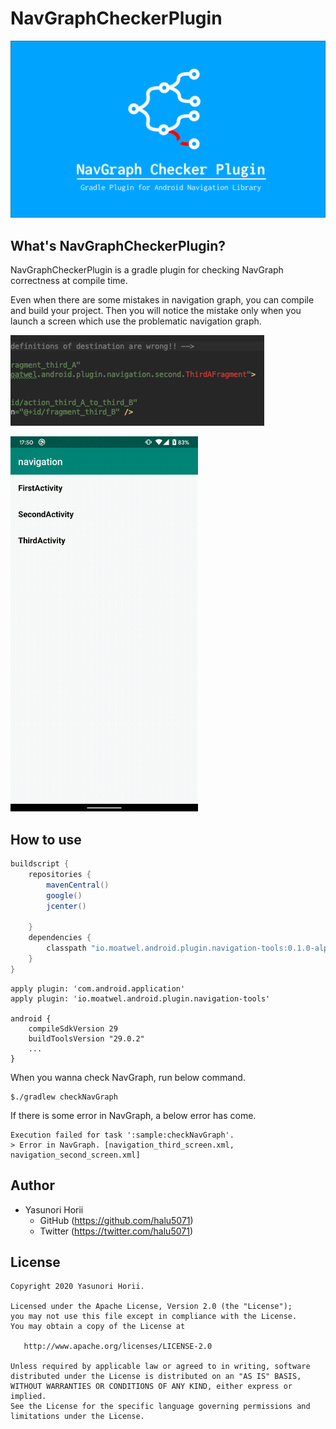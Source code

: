 # NavGraphCheckerPlugin
![NavGraphCheckerPlugin](./assets/NavGraphCheckerPlugin.png)

## What's NavGraphCheckerPlugin?
NavGraphCheckerPlugin is a gradle plugin for checking NavGraph correctness at compile time.

Even when there are some mistakes in navigation graph, you can compile and build your project. Then you will notice the mistake only when you launch a screen which use the problematic navigation graph.

![](./assets/wrong_destination.png)

<img src="./assets/wrong_nav.gif" width=300px>

## How to use
```build.gradle
buildscript {
    repositories {
        mavenCentral()
        google()
        jcenter()

    }
    dependencies {
        classpath "io.moatwel.android.plugin.navigation-tools:0.1.0-alpha"
    }
}
```

```
apply plugin: 'com.android.application'
apply plugin: 'io.moatwel.android.plugin.navigation-tools'

android {
    compileSdkVersion 29
    buildToolsVersion "29.0.2"
    ...
}
```

When you wanna check NavGraph, run below command.
```shell
$./gradlew checkNavGraph
```

If there is some error in NavGraph, a below error has come.

```shell
Execution failed for task ':sample:checkNavGraph'.
> Error in NavGraph. [navigation_third_screen.xml, navigation_second_screen.xml]
```

## Author
- Yasunori Horii
  - GitHub (https://github.com/halu5071)
  - Twitter (https://twitter.com/halu5071)

## License
```
Copyright 2020 Yasunori Horii.

Licensed under the Apache License, Version 2.0 (the "License");
you may not use this file except in compliance with the License.
You may obtain a copy of the License at

   http://www.apache.org/licenses/LICENSE-2.0

Unless required by applicable law or agreed to in writing, software
distributed under the License is distributed on an "AS IS" BASIS,
WITHOUT WARRANTIES OR CONDITIONS OF ANY KIND, either express or implied.
See the License for the specific language governing permissions and
limitations under the License.
```
